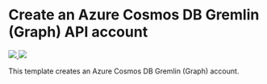 # Create an Azure Cosmos DB Gremlin (Graph) API account

<a href="https://portal.azure.com/#create/Microsoft.Template/uri/https%3A%2F%2Fraw.githubusercontent.com%2FAzure%2Fazure-quickstart-templates%2Fmaster%2F101-cosmosdb-create-arm-gremlin%2Fazuredeploy.json" target="_blank">
    <img src="http://azuredeploy.net/deploybutton.png"/>
</a>
<a href="http://armviz.io/#/?load=https%3A%2F%2Fraw.githubusercontent.com%2FAzure%2Fazure-quickstart-templates%2Fmaster%2F101-cosmosdb-create-arm-gremlin%2Fazuredeploy.json" target="_blank">
    <img src="http://armviz.io/visualizebutton.png"/>
</a>

This template creates an Azure Cosmos DB Gremlin (Graph) account.
